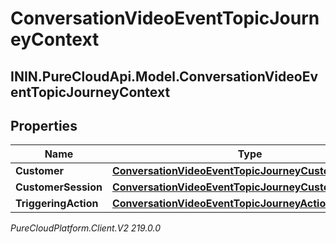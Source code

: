 # ConversationVideoEventTopicJourneyContext

## ININ.PureCloudApi.Model.ConversationVideoEventTopicJourneyContext

## Properties

|Name | Type | Description | Notes|
|------------ | ------------- | ------------- | -------------|
| **Customer** | [**ConversationVideoEventTopicJourneyCustomer**](ConversationVideoEventTopicJourneyCustomer) |  | [optional] |
| **CustomerSession** | [**ConversationVideoEventTopicJourneyCustomerSession**](ConversationVideoEventTopicJourneyCustomerSession) |  | [optional] |
| **TriggeringAction** | [**ConversationVideoEventTopicJourneyAction**](ConversationVideoEventTopicJourneyAction) |  | [optional] |



_PureCloudPlatform.Client.V2 219.0.0_

